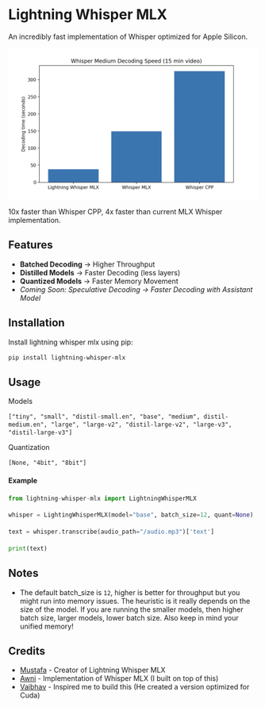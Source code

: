 # Lightning Whisper MLX

An incredibly fast implementation of Whisper optimized for Apple Silicon.

![Whisper Decoding Speed](./speed_image.png)

10x faster than Whisper CPP, 4x faster than current MLX Whisper implementation.

## Features

- **Batched Decoding** -> Higher Throughput
- **Distilled Models** -> Faster Decoding (less layers)
- **Quantized Models** -> Faster Memory Movement
- _Coming Soon: Speculative Decoding -> Faster Decoding with Assistant Model_

## Installation

Install lightning whisper mlx using pip:

```bash
pip install lightning-whisper-mlx
```

## Usage

Models

```
["tiny", "small", "distil-small.en", "base", "medium", distil-medium.en", "large", "large-v2", "distil-large-v2", "large-v3", "distil-large-v3"]
```

Quantization

```
[None, "4bit", "8bit"]
```

#### Example

```python
from lightning-whisper-mlx import LightningWhisperMLX

whisper = LightingWhisperMLX(model="base", batch_size=12, quant=None)

text = whisper.transcribe(audio_path="/audio.mp3")['text']

print(text)
```

## Notes

- The default batch_size is `12`, higher is better for throughput but you might run into memory issues. The heuristic is it really depends on the size of the model. If you are running the smaller models, then higher batch size, larger models, lower batch size. Also keep in mind your unified memory!

## Credits

- [Mustafa](https://github.com/mustafaaljadery) - Creator of Lightning Whisper MLX
- [Awni](https://github.com/awni) - Implementation of Whisper MLX (I built on top of this)
- [Vaibhav](https://github.com/Vaibhavs10) - Inspired me to build this (He created a version optimized for Cuda)
